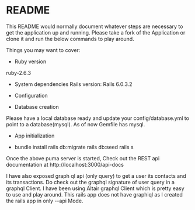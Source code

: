 # README

This README would normally document whatever steps are necessary to get the
application up and running. Please take a fork of the Application or clone it and run the below commands to play around.

Things you may want to cover:

* Ruby version

ruby-2.6.3


* System dependencies
Rails version: Rails 6.0.3.2

* Configuration

* Database creation

Please have a local database ready and update your config/database.yml to point to a database(mysql). 
As of now Gemfile has mysql. 

* App initialization

* bundle install
  rails db:migrate
  rails db:seed
  rails s

Once the above puma server is started, Check out the REST api documentation at http://localhost:3000/api-docs

I have also exposed graph ql api (only query) to get a user its contacts and its transactions. Do check out the graphql signature of 
user query in a graphql Client. I have been using Altair graphql Client which is pretty easy to use and play around. 
This rails app does not have graphiql as I created the rails app in only --api Mode. 
